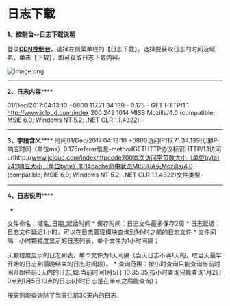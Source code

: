 # **日志下载**

**1、****控制台--日志下载说明******

登录[**CDN控制台**](https://cdn-console.jdcloud.com/logmanage "CDN控制台-日志下载")，选择左侧菜单栏的【日志下载】，选择要获取日志的时间及域名，单击【下载】，即可获取日志下载内容。

![image.png](http://img1.jcloudcs.com/cms/233c0daa-5be2-4045-8203-47d1c7da692320180109182340.png)

********

**2、日志内容******

01/Dec/2017:04:13:10 +0800 117.71.34.139 - 0.175 - GET HTTP/1.1 http://www.jcloud.com/index 200 242 1014 MISS Mozilla/4.0 (compatible; MSIE 6.0; Windows NT 5.2; .NET CLR 1.1.4322) -

********

**3、字段含义******
时间01/Dec/2017:04:13:10 +0800访问IP117.71.34.139代理IP-响应时间（单位ms）0.175referer信息-methodGETHTTP协议标识HTTP/1.1访问urlhttp://www.jcloud.com/indexhttpcode200本次访问字节数大小（单位byte）242响应大小（单位byte）1014cache命中状态MISSUA头Mozilla/4.0 (compatible; MSIE 6.0; Windows NT 5.2; .NET CLR 1.1.4322)文件类型-

********

**4、日志说明******

* 
文件命名：域名_日期_起始时间
* 
保存时间：日志文件最多保存2周
* 
日志延迟：日志文件延迟1小时，可以在日志管理模块查询到1小时之前的日志文件
* 
文件间隔：小时颗粒度显示的日志列表，单个文件为1小时间隔；

天颗粒度显示的日志列表，单个文件为1天间隔（当天日志不满1天的，取当天最早开始的日志到最晚结束的日志时间段）。
* 
查询范围：按小时查询只能查询当前时间开始往前3天内的日志,如:当前时间1月5日 10:35:35,按小时查询只能查询1月2日0点到1月5日10点的日志(小时日志是在半点之后能查询)；

按天则能查询除了当天往前30天内的日志.